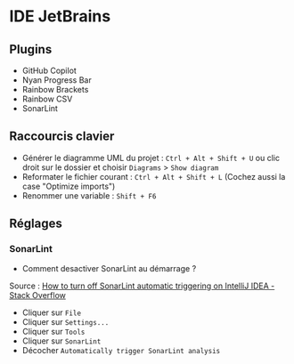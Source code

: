 # IDE JetBrains

## Plugins  
- GitHub Copilot
- Nyan Progress Bar
- Rainbow Brackets
- Rainbow CSV
- SonarLint

## Raccourcis clavier
- Générer le diagramme UML du projet : `Ctrl + Alt + Shift + U` 
  ou 
  clic droit sur le dossier et choisir `Diagrams` > `Show diagram`
- Reformater le fichier courant : `Ctrl + Alt + Shift + L` (Cochez aussi la case "Optimize imports")
- Renommer une variable : `Shift + F6`

## Réglages 

### SonarLint 
- Comment desactiver SonarLint au démarrage ? 

Source : [How to turn off SonarLint automatic triggering on IntelliJ IDEA - Stack Overflow][desactiver SonarLint]

- Cliquer sur `File`
- Cliquer sur `Settings...`
- Cliquer sur `Tools`
- Cliquer sur `SonarLint`
- Décocher `Automatically trigger SonarLint analysis`


<!-- ## Sources -->

[desactiver SonarLint]: https://stackoverflow.com/questions/39175016/how-to-turn-off-sonarlint-automatic-triggering-on-intellij-idea